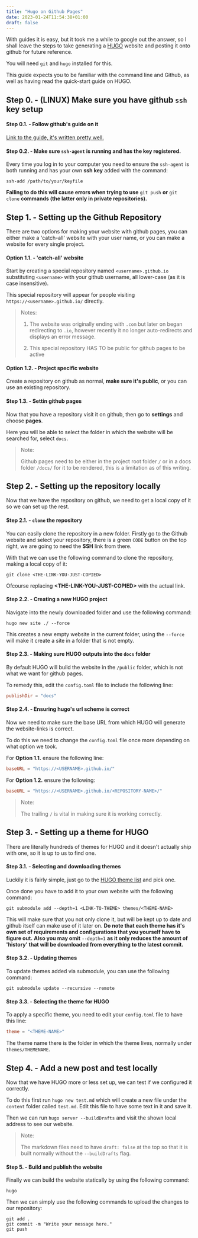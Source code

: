 ```yaml
---
title: "Hugo on Github Pages"
date: 2023-01-24T11:54:38+01:00
draft: false
---
```


With guides it is easy, but it took me a while to google out the answer, so I shall leave the steps to take generating a [HUGO](https://gohugo.io/) website and posting it onto github for future reference.

You will need `git` and `hugo` installed for this.

This guide expects you to be familiar with the command line and Github, as well as having read the quick-start guide on HUGO.

## Step 0. - (LINUX) Make sure you have github `ssh` key setup

#### Step 0.1. - Follow github's guide on it

[Link to the guide, it's written pretty well.](https://docs.github.com/en/authentication/connecting-to-github-with-ssh)

#### Step 0.2. - Make sure `ssh-agent` is running and has the key registered.

Every time you log in to your computer you need to ensure the `ssh-agent` is both running and has your own **ssh key** added with the command:

```
ssh-add /path/to/your/keyfile
```

**Failing to do this will cause errors when trying to use** `git push` **or** `git clone` **commands (the latter only in private repositories).**

## Step 1. - Setting up the Github Repository

There are two options for making your website with github pages, you can either make a 'catch-all' website with your user name, or you can make a website for every single project.

#### Option 1.1. - 'catch-all' website

Start by creating a special repository named `<username>.github.io` substituting `<username>` with your github username, all lower-case (as it is case insensitive).

This special repository will appear for people visiting `https://<username>.github.io/` directly.

> Notes:
> 
> 1. The website was originally ending with `.com` but later on began redirecting to `.io`, however recently it no longer auto-redirects and displays an error message.
>
> 1. This special repository HAS TO be public for github pages to be active

#### Option 1.2. - Project specific website

Create a repository on github as normal, **make sure it's public**, or you can use an existing repository.

#### Step 1.3. - Settin github pages

Now that you have a repository visit it on github, then go to **settings** and choose **pages**.

Here you will be able to select the folder in which the website will be searched for, select `docs`.

> Note:
> 
> Github pages need to be either in the project root folder `/` or in a docs folder `/docs/` for it to be rendered, this is a limitation as of this writing.


## Step 2. - Setting up the repository locally

Now that we have the repository on github, we need to get a local copy of it so we can set up the rest.

#### Step 2.1. - `clone` the repository

You can easily clone the repository in a new folder.
Firstly go to the Github website and select your repository, there is a green `CODE` button on the top right, we are going to need the **SSH** link from there.

With that we can use the following command to clone the repository, making a local copy of it:

```
git clone <THE-LINK-YOU-JUST-COPIED>
```

Ofcourse replacing **\<THE-LINK-YOU-JUST-COPIED\>** with the actual link.

#### Step 2.2. - Creating a new HUGO project

Navigate into the newly downloaded folder and use the following command:

```
hugo new site ./ --force
```

This creates a new empty website in the current folder, using the `--force` will make it create a site in a folder that is not empty.

#### Step 2.3. - Making sure HUGO outputs into the `docs` folder

By default HUGO will build the website in the `/public` folder, which is not what we want for github pages.

To remedy this, edit the `config.toml` file to include the following line:

```toml
publishDir = "docs"
```

#### Step 2.4. - Ensuring hugo's url scheme is correct

Now we need to make sure the base URL from which HUGO will generate the website-links is correct.

To do this we need to change the `config.toml` file once more depending on what option we took.

For **Option 1.1.** ensure the following line:

```toml
baseURL = "https://<USERNAME>.github.io/"
```

For **Option 1.2.** ensure the following:

```toml
baseURL = "https://<USERNAME>.github.io/<REPOSITORY-NAME>/"
```

> Note:
>
> The trailing `/` is vital in making sure it is working correctly.

## Step 3. - Setting up a theme for HUGO

There are literally hundreds of themes for HUGO and it doesn't actually ship with one, so it is up to us to find one.

#### Step 3.1. - Selecting and downloading themes

Luckily it is fairly simple, just go to the [HUGO theme list](https://themes.gohugo.io/) and pick one.

Once done you have to add it to your own website with the following command:

```
git submodule add --depth=1 <LINK-TO-THEME> themes/<THEME-NAME>
```

This will make sure that you not only clone it, but will be kept up to date and github itself can make use of it later on.
**Do note that each theme has it's own set of requirements and configurations that you yourself have to figure out.**
**Also you may omit** `--depth=1` **as it only reduces the amount of 'history' that will be downloaded from everything to the latest commit.**

#### Step 3.2. - Updating themes

To update themes added via submodule, you can use the following command:

```
git submodule update --recursive --remote
```

#### Step 3.3. - Selecting the theme for HUGO

To apply a specific theme, you need to edit your `config.toml` file to have this line:

```toml
theme = "<THEME-NAME>"
```

The theme name there is the folder in which the theme lives, normally under `themes/THEMENAME`.

## Step 4. - Add a new post and test locally

Now that we have HUGO more or less set up, we can test if we configured it correctly.

To do this first run `hugo new test.md` which will create a new file under the `content` folder called `test.md`.
Edit this file to have some text in it and save it.

Then we can run `hugo server --buildDrafts` and visit the shown local address to see our website.

>Note:
>
> The markdown files need to have `draft: false` at the top so that it is built normally without the `--buildDrafts` flag.

#### Step 5. - Build and publish the website

Finally we can build the website statically by using the following command:

```
hugo
```

Then we can simply use the following commands to upload the changes to our repository:

```
git add .
git commit -m "Write your message here."
git push
```
